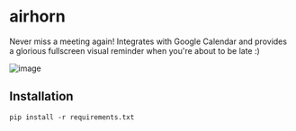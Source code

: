 # airhorn
Never miss a meeting again! Integrates with Google Calendar and provides a glorious fullscreen visual reminder when you're about to be late :)

![image](https://github.com/user-attachments/assets/bd4a4196-87e9-4490-afca-fad0e7d2fcd8)

## Installation
`pip install -r requirements.txt`
